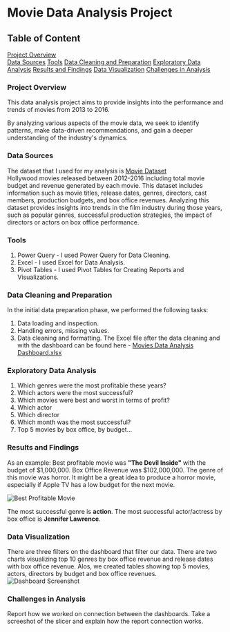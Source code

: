 # Movie Data Analysis Project

## Table of Content
[Project Overview](#project-overview) </br>
[Data Sources](#data-sources)
[Tools](#tools)
[Data Cleaning and Preparation](#data-cleaning-and-preparation)
[Exploratory Data Analysis](#exploratory-data-analysis)
[Results and Findings](#results-and-findings)
[Data Visualization](#data-visualization)
[Challenges in Analysis](#challenges-in-analysis)


### Project Overview
This data analysis project aims to provide insights into the performance and trends of movies from 2013 to 2016. 

By analyzing various aspects of the movie data, we seek to identify patterns, make data-driven recommendations, and gain a deeper understanding of the industry's dynamics.

### Data Sources
The dataset that I used for my analysis is [Movie Dataset](https://www.kaggle.com/datasets/arpitsinghaiml/movie-data2012-2016) </br>
Hollywood movies released between 2012-2016 including total movie budget and revenue generated by each movie. 
This dataset includes information such as movie titles, release dates, genres, directors, cast members, production budgets, and box office revenues. Analyzing this dataset provides insights into trends in the film industry during those years, such as popular genres, successful production strategies, the impact of directors or actors on box office performance.
### Tools
1. Power Query - I used Power Query for Data Cleaning.
2. Excel - I used Excel for Data Analysis.
3. Pivot Tables - I used Pivot Tables for Creating Reports and Visualizations.

### Data Cleaning and Preparation
In the initial data preparation phase, we performed the following tasks:

1. Data loading and inspection.
2. Handling errors, missing values.
3. Data cleaning and formatting. The Excel file after the data cleaning and with the dashboard can be found here - 
  [Movies Data Analysis Dashboard.xlsx](https://github.com/user-attachments/files/17711509/Movies.Data.Analysis.Dashboard.xlsx)

### Exploratory Data Analysis
1. Which genres were the most profitable these years?
2. Which actors were the most successful?
3. Which movies were best and worst in terms of profit?
4. Which actor
5. Which director
6. Which month was the most successful?
7. Top 5 movies by box office, by budget...

### Results and Findings
As an example: Best profitable movie was **"The Devil Inside"** with the budget of $1,000,000. Box Office Revenue was $102,000,000. The genre of this movie was horror. It might be a great idea to produce a horror movie, especially if Apple TV has a low budget for the next movie.

![Best Profitable Movie](https://github.com/user-attachments/assets/09b54538-1814-43e1-9528-8ba074f5393e)

The most successful genre is **action**.
The most successful actor/actress by box office is **Jennifer Lawrence**.

### Data Visualization
There are three filters on the dashboard that filter our data. There are two charts visualizing top 10 genres by box office revenue and release dates with box office revenue.
Alos, we created tables showing top 5 movies, actors, directors by budget and box office revenues.
![Dashboard Screenshot](https://github.com/user-attachments/assets/938269ae-8b54-41d0-970b-a6284b4e5d81)

### Challenges in Analysis
Report how we worked on connection between the dashboards.
Take a screeshot of the slicer and explain how the report connection works.

